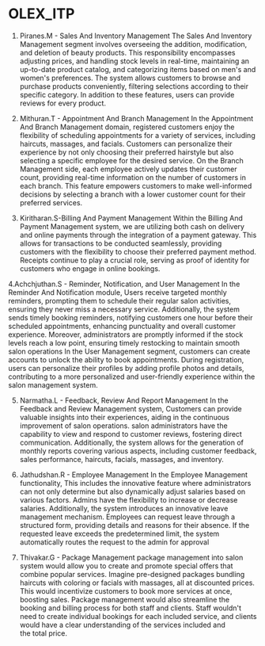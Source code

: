 # OLEX_ITP


1. Piranes.M - Sales And Inventory Management
The Sales And Inventory Management segment involves overseeing 
the addition, modification, and deletion of beauty products. This 
responsibility encompasses adjusting prices, and handling stock 
levels in real-time, maintaining an up-to-date product catalog, and 
categorizing items based on men's and women's preferences. The 
system allows customers to browse and purchase products 
conveniently, filtering selections according to their specific 
category. In addition to these features, users can provide reviews for 
every product.

2. Mithuran.T - Appointment And Branch Management 
In the Appointment And Branch Management domain, registered 
customers enjoy the flexibility of scheduling appointments for a 
variety of services, including haircuts, massages, and facials. 
Customers can personalize their experience by not only choosing 
their preferred hairstyle but also selecting a specific employee for 
the desired service.
On the Branch Management side, each employee actively updates 
their customer count, providing real-time information on the number 
of customers in each branch. This feature empowers customers to 
make well-informed decisions by selecting a branch with a lower 
customer count for their preferred services.

3. Kiritharan.S-Billing And Payment Management 
Within the Billing And Payment Management system, we are 
utilizing both cash on delivery and online payments through the 
integration of a payment gateway. This allows for transactions to be 
conducted seamlessly, providing customers with the flexibility to 
choose their preferred payment method. Receipts continue to play a 
crucial role, serving as proof of identity for customers who engage 
in online bookings.

4.Achchjuthan.S - Reminder, Notification, and User Management 
In the Reminder And Notification module, Users receive targeted 
monthly reminders, prompting them to schedule their regular salon 
activities, ensuring they never miss a necessary service.
Additionally, the system sends timely booking reminders, notifying 
customers one hour before their scheduled appointments, enhancing 
punctuality and overall customer experience. Moreover, 
administrators are promptly informed if the stock levels reach a low 
point, ensuring timely restocking to maintain smooth salon 
operations
In the User Management segment, customers can create accounts to 
unlock the ability to book appointments. During registration, users 
can personalize their profiles by adding profile photos and details, 
contributing to a more personalized and user-friendly experience 
within the salon management system.

5. Narmatha.L - Feedback, Review And Report Management 
In the Feedback and Review Management system, Customers can 
provide valuable insights into their experiences, aiding in the 
continuous improvement of salon operations. salon administrators 
have the capability to view and respond to customer reviews, 
fostering direct communication. Additionally, the system allows for 
the generation of monthly reports covering various aspects, 
including customer feedback, sales performance, haircuts, facials, 
massages, and inventory.

6. Jathudshan.R - Employee Management 
In the Employee Management functionality, This includes the 
innovative feature where administrators can not only determine but 
also dynamically adjust salaries based on various factors. Admins 
have the flexibility to increase or decrease salaries.
Additionally, the system introduces an innovative leave management 
mechanism. Employees can request leave through a structured form, 
providing details and reasons for their absence. If the requested 
leave exceeds the predetermined limit, the system automatically 
routes the request to the admin for approval

7. Thivakar.G - Package Management 
package management into  salon system would allow you to create and promote special offers that combine popular services. 
Imagine pre-designed packages bundling haircuts with coloring or facials with massages, all at discounted prices.  
This would incentivize customers to book more services at once, boosting  sales.
Package management would also streamline the booking and billing process for both staff and clients. 
Staff wouldn't need to create individual bookings for each included service, 
and clients would have a clear understanding of the services included and the total price.
